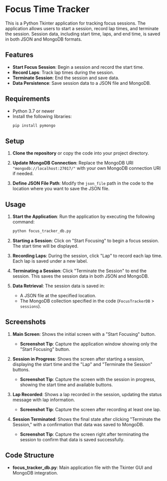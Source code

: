 # Focus Time Tracker

This is a Python Tkinter application for tracking focus sessions. The application allows users to start a session, record lap times, and terminate the session. Session data, including start time, laps, and end time, is saved in both JSON and MongoDB formats.

## Features

- **Start Focus Session**: Begin a session and record the start time.
- **Record Laps**: Track lap times during the session.
- **Terminate Session**: End the session and save data.
- **Data Persistence**: Save session data to a JSON file and MongoDB.

## Requirements

- Python 3.7 or newer
- Install the following libraries:
  ```bash
  pip install pymongo
  ```

## Setup

1. **Clone the repository** or copy the code into your project directory.

2. **Update MongoDB Connection**:
   Replace the MongoDB URI `"mongodb://localhost:27017/"` with your own MongoDB connection URI if needed.

3. **Define JSON File Path**:
   Modify the `json_file` path in the code to the location where you want to save the JSON file.

## Usage

1. **Start the Application**:
   Run the application by executing the following command:
   ```bash
   python focus_tracker_db.py
   ```

2. **Starting a Session**:
   Click on "Start Focusing" to begin a focus session. The start time will be displayed.

3. **Recording Laps**:
   During the session, click "Lap" to record each lap time. Each lap is saved under a new label.

4. **Terminating a Session**:
   Click "Terminate the Session" to end the session. This saves the session data in both JSON and MongoDB.

5. **Data Retrieval**:
   The session data is saved in:
   - A JSON file at the specified location.
   - The MongoDB collection specified in the code (`FocusTrackerDB` > `sessions`).

## Screenshots

1. **Main Screen**: Shows the initial screen with a "Start Focusing" button.
   - **Screenshot Tip**: Capture the application window showing only the "Start Focusing" button.

2. **Session in Progress**: Shows the screen after starting a session, displaying the start time and the "Lap" and "Terminate the Session" buttons.
   - **Screenshot Tip**: Capture the screen with the session in progress, showing the start time and available buttons.

3. **Lap Recorded**: Shows a lap recorded in the session, updating the status message with lap information.
   - **Screenshot Tip**: Capture the screen after recording at least one lap.

4. **Session Terminated**: Shows the final state after clicking "Terminate the Session," with a confirmation that data was saved to MongoDB.
   - **Screenshot Tip**: Capture the screen right after terminating the session to confirm that data is saved successfully.

## Code Structure

- **focus_tracker_db.py**: Main application file with the Tkinter GUI and MongoDB integration.

